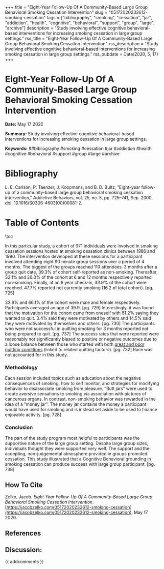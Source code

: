 +++
title = "Eight-Year Follow-Up Of A Community-Based Large Group Behavioral Smoking Cessation Intervention"
slug = "05172020232612-smoking-cessation"
tags = ["bibliography", "smoking", "cessation", "jar", "addiction", "health", "cognitive", "behavioral", "support", "group", "large", "archive"]
description = "Study involving effective cognitive behavioral-based interventions for increasing smoking cessation in large group settings."
rss_title = "Eight-Year Follow-Up Of A Community-Based Large Group Behavioral Smoking Cessation Intervention"
rss_description = "Study involving effective cognitive behavioral-based interventions for increasing smoking cessation in large group settings."
rss_pubdate = Date(2020, 5, 17)
+++



Eight-Year Follow-Up Of A Community-Based Large Group Behavioral Smoking Cessation Intervention
=========

**Date:** May 17 2020

**Summary:** Study involving effective cognitive behavioral-based interventions for increasing smoking cessation in large group settings.

**Keywords:** ##bibliography #smoking #cessation #jar #addiction #health #cognitive #behavioral #support #group #large #archive

Bibliography
==========

L. E. Carlson, P. Taenzer, J. Koopmans, and B. D. Bultz, "Eight-year follow-up of a community-based large group behavioral smoking cessation intervention," Addictive Behaviors, vol. 25, no. 5, pp. 725–741, Sep. 2000, doi: 10.1016/S0306-4603(00)00081-2.

Table of Contents
=========

\toc

In this particular study, a cohort of 971 individuals were involved in smoking cessation sessions hosted at smoking cessation clinics between 1986 and 1990. The intervention developed at these sessions for a participant involved attending eight 90 minute group sessions over a period of 4 months. The biggest of the groups reached 110 attendees. 3 months after a group quit date, 39.3% of cohort self-reported as non-smoking. Thereafter, 32.1% and 26.0% of the cohort at 6 and 12 months respectively reported non-smoking. Finally, at an 8 year check-in, 33.9% of the cohort were reached. 47.7% reported not currently smoking (16.2 of total cohort). [pg. 725]

33.9% and 66.1% of the cohort were male and female respectively. Participants averaged an age of 39.9. [pg. 729] Interestingly, it was found that the motivation for the cohort came from oneself with 81.2% saying they wanted to quit. 3.4% said they were motivated by others and 14.5% said they were motivated by themselves and others. [pg. 730] The participants who were not successful in quitting smoking for 3 months reported not being prepared to quit. [pg. 737] The success rates that were reported were reasonably not significantly biased to positive or negative outcomes due to a loose balance between those who started with both [great and poor quitting conditions](/05182020005014-smoking-recovery-indicators.md) (linked to related quitting factors). [pg. 732] Race was not accounted for in this study.

### Methodology

Each session included topics such as education about the negative consequences of smoking, how to self monitor, and strategies for modifying behavior to disassociate smoking from pleasure. "Butt jars" were used to create aversive sensations to smoking via association with pictures of cancerous organs. In contrast, non-smoking behavior was rewarded in the idea of a "money jar". The money jar contains the money a participant would have used for smoking and is instead set aside to be used to finance enjoyable activity. [pg. 728]

### Conclusion

The part of the study program most helpful to participants was the supportive nature of the large group setting. Despite large group sizes, individuals thought they were supported very well. The support and the accepting, non-judgemental atmosphere provided in groups promoted cessation. This study illustrated that a Cognitive Behavioral grounding in smoking cessation can produce success with large group participant. [pg. 738]
## How To Cite

 Zelko, Jacob. _Eight-Year Follow-Up Of A Community-Based Large Group Behavioral Smoking Cessation Intervention_. [https://jacobzelko.com/05172020232612-smoking-cessation](https://jacobzelko.com/05172020232612-smoking-cessation). May 17 2020.
## References
## Discussion: 

{{ addcomments }}

